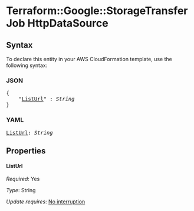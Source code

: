 # Terraform::Google::StorageTransferJob HttpDataSource

## Syntax

To declare this entity in your AWS CloudFormation template, use the following syntax:

### JSON

<pre>
{
    "<a href="#listurl" title="ListUrl">ListUrl</a>" : <i>String</i>
}
</pre>

### YAML

<pre>
<a href="#listurl" title="ListUrl">ListUrl</a>: <i>String</i>
</pre>

## Properties

#### ListUrl

_Required_: Yes

_Type_: String

_Update requires_: [No interruption](https://docs.aws.amazon.com/AWSCloudFormation/latest/UserGuide/using-cfn-updating-stacks-update-behaviors.html#update-no-interrupt)

